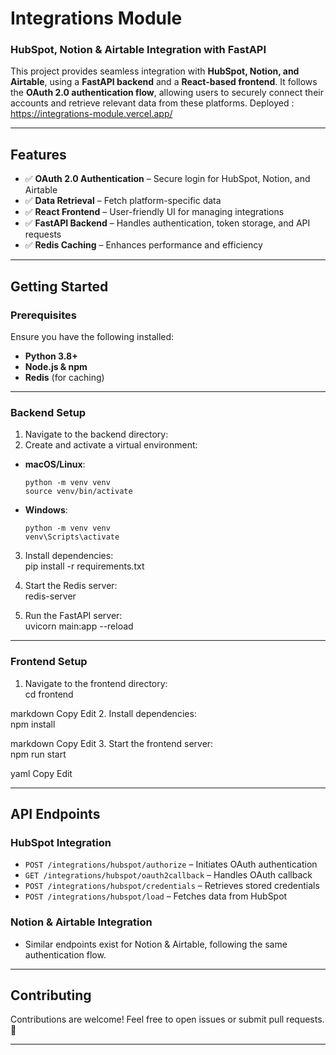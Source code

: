 # Integrations Module  
### HubSpot, Notion & Airtable Integration with FastAPI  

This project provides seamless integration with **HubSpot, Notion, and Airtable**, using a **FastAPI backend** and a **React-based frontend**. It follows the **OAuth 2.0 authentication flow**, allowing users to securely connect their accounts and retrieve relevant data from these platforms. Deployed : https://integrations-module.vercel.app/

---

## Features  

- ✅ **OAuth 2.0 Authentication** – Secure login for HubSpot, Notion, and Airtable  
- ✅ **Data Retrieval** – Fetch platform-specific data  
- ✅ **React Frontend** – User-friendly UI for managing integrations  
- ✅ **FastAPI Backend** – Handles authentication, token storage, and API requests  
- ✅ **Redis Caching** – Enhances performance and efficiency  

---

## Getting Started  

### Prerequisites  
Ensure you have the following installed:  

- **Python 3.8+**  
- **Node.js & npm**  
- **Redis** (for caching)  

---

### Backend Setup  

1. Navigate to the backend directory:  
2. Create and activate a virtual environment:  
- **macOS/Linux**:  
  ```
  python -m venv venv
  source venv/bin/activate
  ```
- **Windows**:  
  ```
  python -m venv venv
  venv\Scripts\activate
  ```
3. Install dependencies:  
pip install -r requirements.txt

4. Start the Redis server:  
redis-server

5. Run the FastAPI server:  
uvicorn main:app --reload


---

### Frontend Setup  

1. Navigate to the frontend directory:  
cd frontend

markdown
Copy
Edit
2. Install dependencies:  
npm install

markdown
Copy
Edit
3. Start the frontend server:  
npm run start

yaml
Copy
Edit

---

## API Endpoints  

### HubSpot Integration  
- `POST /integrations/hubspot/authorize` – Initiates OAuth authentication  
- `GET /integrations/hubspot/oauth2callback` – Handles OAuth callback  
- `POST /integrations/hubspot/credentials` – Retrieves stored credentials  
- `POST /integrations/hubspot/load` – Fetches data from HubSpot  

### Notion & Airtable Integration  
- Similar endpoints exist for Notion & Airtable, following the same authentication flow.  

---

## Contributing  

Contributions are welcome! Feel free to open issues or submit pull requests. 🚀  

---
